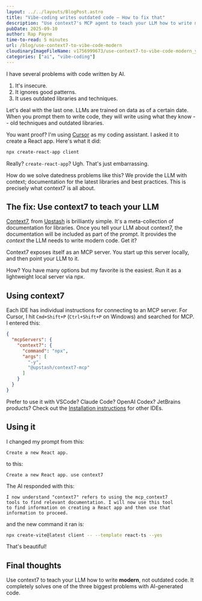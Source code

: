 ```yaml
---
layout: ../../layouts/BlogPost.astro
title: "Vibe-coding writes outdated code – How to fix that"
description: "Use context7's MCP agent to teach your LLM how to write modern, not outdated code. This guide shows you how to steer any AI coding assistant toward current best practices"
pubDate: 2025-09-10
author: Rap Payne
time-to-read: 5 minutes
url: /blog/use-context7-to-vibe-code-modern
cloudinaryImageFileName: v1756999673/use-context7-to-vibe-code-modern_yhtgit.jpg
categories: ["ai", "vibe-coding"]
---
```


I have several problems with code written by AI. 
1. It's insecure. 
1. It ignores good patterns.
1. It uses outdated libraries and techniques.

Let's deal with the last one. LLMs are trained on data as of a certain date. When you prompt them to write code, they will write using what they know -- old techniques and outdated libraries.

You want proof? I'm using <a href="https://cursor.com/home" target="_blank" rel="noopener noreferrer">Cursor</a> as my coding assistant. I asked it to create a React app. Here's what it did:

```bash
npx create-react-app client
```
Really? `create-react-app`? Ugh. That's just embarrassing. 

How do we solve datedness problems like this? We provide the LLM with context; documentation for the latest libraries and best practices. This is precisely what context7 is all about.

## The fix: Use context7 to teach your LLM

<a href="https://context7.com" target="_blank" rel="noopener noreferrer">Context7</a>, from <a href="https://upstash.com" target="_blank" rel="noopener noreferrer">Upstash</a> is brilliantly simple. It's a meta-collection of documentation for libraries. Once you tell your LLM about context7, the documentation will be included as part of the prompt. It provides the *context* the LLM needs to write modern code. Get it?

Context7 exposes itself as an MCP server. You start up this server locally, and then point your LLM to it.

How? You have many options but my favorite is the easiest. Run it as a lightweight local server via npx.

## Using context7

Each IDE has individual instructions for connecting to an MCP server. For Cursor, I hit `Cmd+Shift+P` (`Ctrl+Shift+P` on Windows) and searched for MCP. I entered this:

```json
{
  "mcpServers": {
    "context7": {
      "command": "npx",
      "args": [
        "-y",
        "@upstash/context7-mcp"
      ]
    }
  }
}
```

Prefer to use it with VSCode? Claude Code? OpenAI Codex? JetBrains products? Check out the <a href="https://github.com/upstash/context7?tab=readme-ov-file#%EF%B8%8F-installation" target="_blank" rel="noopener noreferrer">Installation instructions</a> for other IDEs.

## Using it

I changed my prompt from this:

```
Create a new React app.
```
to this:
```
Create a new React app. use context7
```
The AI responded with this:
```text
I now understand "context7" refers to using the mcp_context7
tools to find relevant documentation. I will now use this tool
to find information on creating a React app and then use that 
information to proceed.
```
and the new command it ran is:

```bash
npx create-vite@latest client -- --template react-ts --yes
```
That's beautiful!

## Final thoughts

Use context7 to teach your LLM how to write <strong>modern</strong>, not outdated code. It completely solves one of the three biggest problems with AI-generated code. 